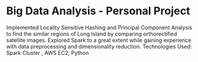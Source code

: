# Big Data Analysis - Personal Project

Implemented Locality Sensitive Hashing and Principal Component Analysis to find the similar regions of Long Island by comparing orthorectified satellite images. Explored Spark to a great extent while gaining experience with data preprocessing and dimensionality reduction.
Technologies Used: Spark Cluster , AWS EC2, Python
